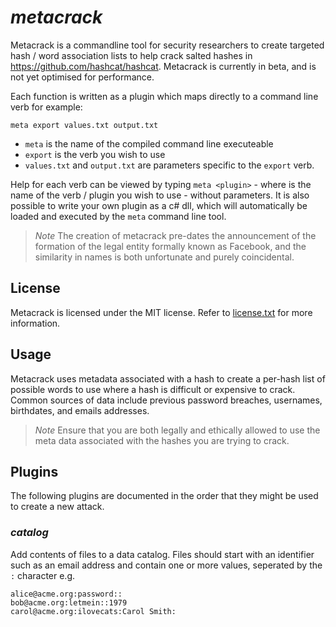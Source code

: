 # *metacrack*

Metacrack is a commandline tool for security researchers to create targeted hash / word association lists to help crack salted hashes in https://github.com/hashcat/hashcat. Metacrack is currently in beta, and is not yet optimised for performance. 

Each function is written as a plugin which maps directly to a command line verb for example:

`meta export values.txt output.txt` 

- `meta` is the name of the compiled command line executeable
- `export` is the verb you wish to use 
- `values.txt` and `output.txt` are parameters specific to the `export` verb.

Help for each verb can be viewed by typing `meta <plugin>` - where <plugin> is the name of the verb / plugin you wish to use - without parameters. It is also possible to write your own plugin as a c# dll, which will automatically be loaded and executed by the `meta` command line tool.
  
  > *Note*
  > The creation of metacrack pre-dates the announcement of the formation of the legal entity formally known as Facebook, and the similarity in names is both unfortunate and purely coincidental.
  
## License
Metacrack is licensed under the MIT license. Refer to [license.txt](https://github.com/metacrackorg/metacrack/blob/main/LICENSE) for more information.
  
## Usage

Metacrack uses metadata associated with a hash to create a per-hash list of possible words to use where a hash is difficult or expensive to crack. Common sources of data include previous password breaches, usernames, birthdates, and emails addresses.
  
  > *Note*
  > Ensure that you are both legally and ethically allowed to use the meta data associated with the hashes you are trying to crack. 

## Plugins 

The following plugins are documented in the order that they might be used to create a new attack.
  
 ### *catalog*
  
 Add contents of files to a data catalog. Files should start with an identifier such as an email address and contain one or more values, seperated by the `:` character e.g.
 
 ```
 alice@acme.org:password::
 bob@acme.org:letmein::1979
 carol@acme.org:ilovecats:Carol Smith:
 ```
  
